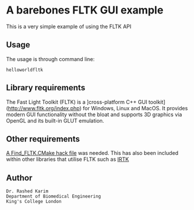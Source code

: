 # A barebones FLTK GUI example
This is a very simple example of using the FLTK API 

## Usage 
The usage is through command line: 
```
helloworldfltk
```

## Library requirements 
The Fast Light Toolkit (FLTK) is a ]cross-platform C++ GUI toolkit](http://www.fltk.org/index.php) for Windows, Linux and MacOS. It provides modern GUI functionality without the bloat and supports 3D graphics via OpenGL and its built-in GLUT emulation. 

## Other requirements
[A Find_FLTK.CMake hack file](https://oceanai.mit.edu/svn/moos-ivp-aro/releases/moos-ivp-4.2/MOOS/cmake_modules/FindFLTK.cmake) was needed. This has also been included within other libraries that utilise FLTK such as [IRTK](https://wwwhomes.doc.ic.ac.uk/~dr/software/download.html) 


## Author 
```
Dr. Rashed Karim 
Department of Biomedical Engineering 
King's College London 
```
